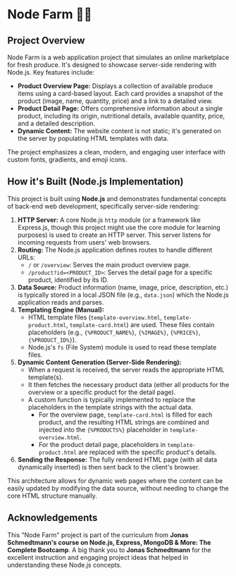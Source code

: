 # Node Farm 🌽🥦

## Project Overview

Node Farm is a web application project that simulates an online marketplace for fresh produce. It's designed to showcase server-side rendering with Node.js. Key features include:

- **Product Overview Page:** Displays a collection of available produce items using a card-based layout. Each card provides a snapshot of the product (image, name, quantity, price) and a link to a detailed view.
- **Product Detail Page:** Offers comprehensive information about a single product, including its origin, nutritional details, available quantity, price, and a detailed description.
- **Dynamic Content:** The website content is not static; it's generated on the server by populating HTML templates with data.

The project emphasizes a clean, modern, and engaging user interface with custom fonts, gradients, and emoji icons.

## How it's Built (Node.js Implementation)

This project is built using **Node.js** and demonstrates fundamental concepts of back-end web development, specifically server-side rendering:

1.  **HTTP Server:** A core Node.js `http` module (or a framework like Express.js, though this project might use the core module for learning purposes) is used to create an HTTP server. This server listens for incoming requests from users' web browsers.
2.  **Routing:** The Node.js application defines routes to handle different URLs:
    - `/` or `/overview`: Serves the main product overview page.
    - `/product?id=<PRODUCT_ID>`: Serves the detail page for a specific product, identified by its ID.
3.  **Data Source:** Product information (name, image, price, description, etc.) is typically stored in a local JSON file (e.g., `data.json`) which the Node.js application reads and parses.
4.  **Templating Engine (Manual):**
    - HTML template files (`template-overview.html`, `template-product.html`, `template-card.html`) are used. These files contain placeholders (e.g., `{%PRODUCT_NAME%}`, `{%IMAGE%}`, `{%PRICE%}`, `{%PRODUCT_ID%}`).
    - Node.js's `fs` (File System) module is used to read these template files.
5.  **Dynamic Content Generation (Server-Side Rendering):**
    - When a request is received, the server reads the appropriate HTML template(s).
    - It then fetches the necessary product data (either all products for the overview or a specific product for the detail page).
    - A custom function is typically implemented to replace the placeholders in the template strings with the actual data.
      - For the overview page, `template-card.html` is filled for each product, and the resulting HTML strings are combined and injected into the `{%PRODUCTS%}` placeholder in `template-overview.html`.
      - For the product detail page, placeholders in `template-product.html` are replaced with the specific product's details.
6.  **Sending the Response:** The fully rendered HTML page (with all data dynamically inserted) is then sent back to the client's browser.

This architecture allows for dynamic web pages where the content can be easily updated by modifying the data source, without needing to change the core HTML structure manually.

## Acknowledgements

This "Node Farm" project is part of the curriculum from **Jonas Schmedtmann's course on Node.js, Express, MongoDB & More: The Complete Bootcamp**.
A big thank you to **Jonas Schmedtmann** for the excellent instruction and engaging project ideas that helped in understanding these Node.js concepts.
